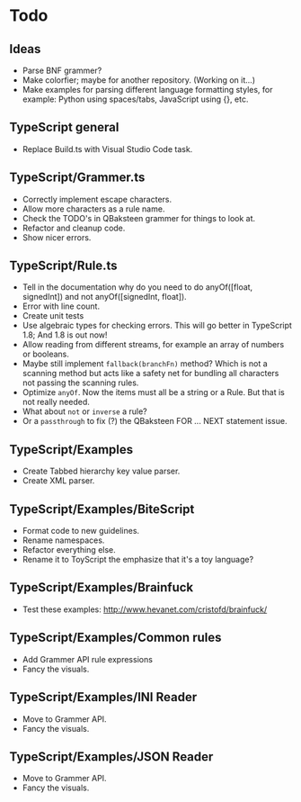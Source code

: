 Todo
====

Ideas
-----
* Parse BNF grammer?
* Make colorfier; maybe for another repository. (Working on it...)
* Make examples for parsing different language formatting styles, for example: Python using spaces/tabs, JavaScript using {}, etc. 

TypeScript general
------------------
* Replace Build.ts with Visual Studio Code task. 

TypeScript/Grammer.ts
---------------------
* Correctly implement escape characters.
* Allow more characters as a rule name.
* Check the TODO's in QBaksteen grammer for things to look at.
* Refactor and cleanup code.
* Show nicer errors.

TypeScript/Rule.ts
------------------
* Tell in the documentation why do you need to do anyOf([float, signedInt]) and not anyOf([signedInt, float]).
* Error with line count. 
* Create unit tests
* Use algebraic types for checking errors. This will go better in TypeScript 1.8; And 1.8 is out now!
* Allow reading from different streams, for example an array of numbers or booleans.
* Maybe still implement `fallback(branchFn)` method? Which is not a scanning method but acts like a safety net for bundling all characters not passing the scanning rules. 
* Optimize `anyOf`. Now the items must all be a string or a Rule. But that is not really needed.
* What about `not` or `inverse` a rule?
* Or a `passthrough` to fix (?) the QBaksteen FOR ... NEXT statement issue.
  
TypeScript/Examples
-------------------
* Create Tabbed hierarchy key value parser.
* Create XML parser.

TypeScript/Examples/BiteScript
------------------------------
* Format code to new guidelines.
* Rename namespaces.
* Refactor everything else.
* Rename it to ToyScript the emphasize that it's a toy language?

TypeScript/Examples/Brainfuck
-----------------------------
* Test these examples: http://www.hevanet.com/cristofd/brainfuck/

TypeScript/Examples/Common rules
--------------------------------
* Add Grammer API rule expressions
* Fancy the visuals.

TypeScript/Examples/INI Reader
--------------------------------
* Move to Grammer API.
* Fancy the visuals.

TypeScript/Examples/JSON Reader
--------------------------------
* Move to Grammer API.
* Fancy the visuals.